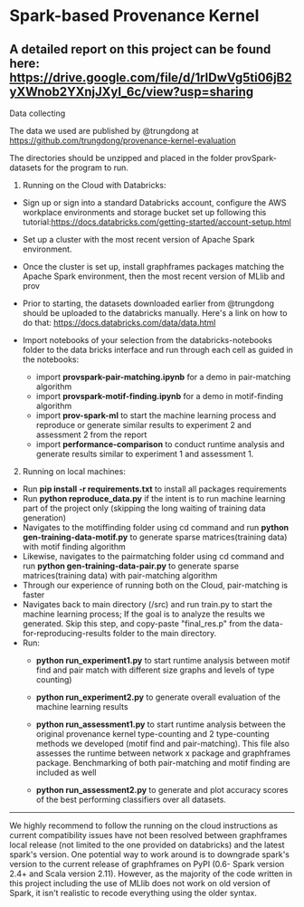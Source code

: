 # Spark-based Provenance Kernel

A detailed report on this project can be found here: https://drive.google.com/file/d/1rlDwVg5ti06jB2yXWnob2YXnjJXyI_6c/view?usp=sharing
----------------------------------------------------------------------------------------------------------------------
Data collecting

The data we used are published by @trungdong at https://github.com/trungdong/provenance-kernel-evaluation

The directories should be unzipped and placed in the folder provSpark-datasets for the program to run.


1. Running on the Cloud with Databricks:
* Sign up or sign into a standard Databricks account, configure the AWS workplace environments and storage bucket set up following this tutorial:https://docs.databricks.com/getting-started/account-setup.html
* Set up a cluster with the most recent version of Apache Spark environment.
* Once the cluster is set up, install graphframes packages matching the Apache Spark environment, then the most recent version of MLlib and prov
* Prior to starting, the datasets downloaded earlier from @trungdong should be uploaded to the databricks manually. Here's a link on how to do that: https://docs.databricks.com/data/data.html

* Import notebooks of your selection from the databricks-notebooks folder to the data bricks interface and run through each cell as guided in the notebooks:
	* import **provspark-pair-matching.ipynb** for a demo in pair-matching algorithm
	* import **provspark-motif-finding.ipynb** for a demo in motif-finding algorithm 
	* import **prov-spark-ml** to start the machine learning process and reproduce or generate similar results to experiment 2 and assessment 2 from the report
	* import **performance-comparison** to conduct runtime analysis and generate results similar to experiment 1 and assessment 1.

2. Running on local machines:
* Run **pip install -r requirements.txt** to install all packages requirements
* Run **python reproduce_data.py** if the intent is to run machine learning part of the project only (skipping the long waiting of training data generation)
* Navigates to the motiffinding folder using cd command and run **python gen-training-data-motif.py** to generate sparse matrices(training data) with motif finding algorithm
* Likewise, navigates to the pairmatching folder using cd command and run **python gen-training-data-pair.py** to generate sparse matrices(training data) with pair-matching algorithm
* Through our experience of running both on the Cloud, pair-matching is faster
* Navigates back to main directory (/src) and run train.py to start the machine learning process; If the goal is to analyze the results we generated. Skip this step, and copy-paste "final_res.p" from the data-for-reproducing-results folder to the main directory. 
* Run:
	* **python run_experiment1.py** to start runtime analysis between motif find and pair match with different size graphs and levels of type counting)
	
	* **python run_experiment2.py** to generate overall evaluation of the machine learning results
	* **python run_assessment1.py** to start runtime analysis between the original provenance kernel type-counting and 2 type-counting methods we developed (motif find and pair-matching). This file also assesses the runtime between network x package and graphframes package. Benchmarking of both pair-matching and motif finding are included as well
	* **python run_assessment2.py** to generate and plot accuracy scores of the best performing classifiers over all datasets. 

-------------------------------------------------------------------------------------------------------------------------------------------------------------------
We highly recommend to follow the running on the cloud instructions as current compatibility issues have not been resolved between graphframes local release (not limited to the one provided on databricks) and the latest spark's version. One potential way to work around is to downgrade spark's version to the current release of graphframes on PyPI (0.6- Spark version 2.4+ and Scala version 2.11). However, as the majority of the code written in this project including the use of MLlib does not work on old version of Spark, it isn't realistic to recode everything using the older syntax. 



